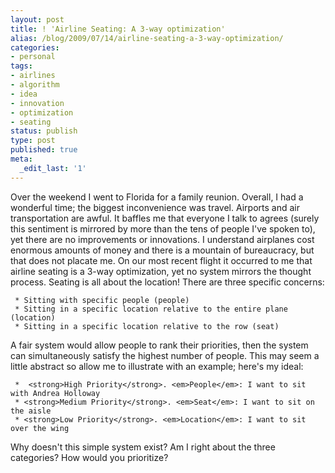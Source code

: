 ```yaml
---
layout: post
title: ! 'Airline Seating: A 3-way optimization'
alias: /blog/2009/07/14/airline-seating-a-3-way-optimization/
categories:
- personal
tags:
- airlines
- algorithm
- idea
- innovation
- optimization
- seating
status: publish
type: post
published: true
meta:
  _edit_last: '1'
---
```

Over the weekend I went to Florida for a family reunion. Overall, I had a wonderful time; the biggest inconvenience was travel. Airports and air transportation are awful. It baffles me that everyone I talk to agrees (surely this sentiment is mirrored by more than the tens of people I've spoken to), yet there are no improvements or innovations. I understand airplanes cost enormous amounts of money and there is a mountain of bureaucracy, but that does not placate me. On our most recent flight it occurred to me that airline seating is a 3-way optimization, yet no system mirrors the thought process. Seating is all about the location! There are three specific concerns:

	 * Sitting with specific people (people)
	 * Sitting in a specific location relative to the entire plane (location)
	 * Sitting in a specific location relative to the row (seat)

A fair system would allow people to rank their priorities, then the system can simultaneously satisfy the highest number of people. This may seem a little abstract so allow me to illustrate with an example; here's my ideal:

	 *  <strong>High Priority</strong>. <em>People</em>: I want to sit with Andrea Holloway
	 * <strong>Medium Priority</strong>. <em>Seat</em>: I want to sit on the aisle
	 * <strong>Low Priority</strong>. <em>Location</em>: I want to sit over the wing

Why doesn't this simple system exist? Am I right about the three categories? How would you prioritize?
